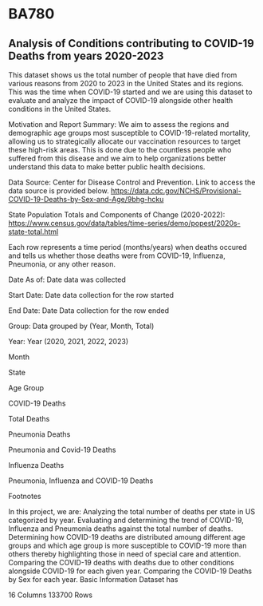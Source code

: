 # BA780

## Analysis of Conditions contributing to COVID-19 Deaths from years 2020-2023
This dataset shows us the total number of people that have died from various reasons from 2020 to 2023 in the United States and its regions. This was the time when COVID-19 started and we are using this dataset to evaluate and analyze the impact of COVID-19 alongside other health conditions in the United States.

Motivation and Report Summary:
We aim to assess the regions and demographic age groups most susceptible to COVID-19-related mortality, allowing us to strategically allocate our vaccination resources to target these high-risk areas. This is done due to the countless people who suffered from this disease and we aim to help organizations better understand this data to make better public health decisions.

Data Source:
Center for Disease Control and Prevention. Link to access the data source is provided below. https://data.cdc.gov/NCHS/Provisional-COVID-19-Deaths-by-Sex-and-Age/9bhg-hcku

State Population Totals and Components of Change (2020-2022): https://www.census.gov/data/tables/time-series/demo/popest/2020s-state-total.html

Each row represents a time period (months/years) when deaths occured and tells us whether those deaths were from COVID-19, Influenza, Pneumonia, or any other reason.

Date As of: Date data was collected

Start Date: Date data collection for the row started

End Date: Date Data collection for the row ended

Group: Data grouped by (Year, Month, Total)

Year: Year (2020, 2021, 2022, 2023)

Month

State

Age Group

COVID-19 Deaths

Total Deaths

Pneumonia Deaths

Pneumonia and Covid-19 Deaths

Influenza Deaths

Pneumonia, Influenza and COVID-19 Deaths

Footnotes


In this project, we are:
Analyzing the total number of deaths per state in US categorized by year.
Evaluating and determining the trend of COVID-19, Influenza and Pneumonia deaths against the total number of deaths.
Determining how COVID-19 deaths are distributed amoung different age groups and which age group is more susceptible to COVID-19 more than others thereby highlighting those in need of special care and attention.
Comparing the COVID-19 deaths with deaths due to other conditions alongside COVID-19 for each given year.
Comparing the COVID-19 Deaths by Sex for each year.
Basic Information
Dataset has

16 Columns
133700 Rows
